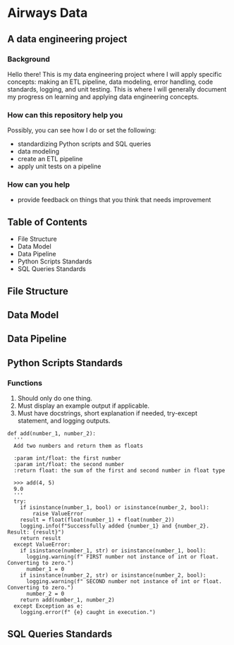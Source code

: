 
# Airways Data
## A data engineering project
### Background
Hello there! This is my data engineering project where I will apply specific concepts: making an ETL pipeline, data modeling, error handling, code standards, logging, and unit testing. This is where I will generally document my progress on learning and applying data engineering concepts.
### How can this repository help you
Possibly, you can see how I do or set the following:
- standardizing Python scripts and SQL queries
- data modeling
- create an ETL pipeline
- apply unit tests on a pipeline
### How can you help
- provide feedback on things that you think that needs improvement
## Table of Contents
- File Structure
- Data Model
- Data Pipeline
- Python Scripts Standards
- SQL Queries Standards
## File Structure
## Data Model
## Data Pipeline
## Python Scripts Standards
### Functions
1. Should only do one thing.
2. Must display an example output if applicable.
3. Must have docstrings, short explanation if needed, try-except statement, and logging outputs.
```
def add(number_1, number_2):
  '''
  Add two numbers and return them as floats

  :param int/float: the first number
  :param int/float: the second number
  :return float: the sum of the first and second number in float type

  >>> add(4, 5)
  9.0
  '''
  try:
    if isinstance(number_1, bool) or isinstance(number_2, bool):
        raise ValueError
    result = float(float(number_1) + float(number_2))
    logging.info(f"Successfully added {number_1} and {number_2}. Result: {result}")
    return result
  except ValueError:
    if isinstance(number_1, str) or isinstance(number_1, bool):
      logging.warning(f" FIRST number not instance of int or float. Converting to zero.")
      number_1 = 0
    if isinstance(number_2, str) or isinstance(number_2, bool):
      logging.warning(f" SECOND number not instance of int or float. Converting to zero.")
      number_2 = 0
    return add(number_1, number_2)
  except Exception as e:
    logging.error(f" {e} caught in execution.")
```
## SQL Queries Standards
